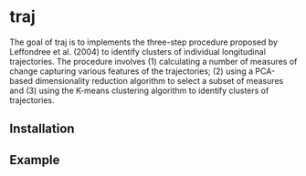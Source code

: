 
<!-- README.md is generated from README.Rmd. Please edit that file -->

# traj

The goal of traj is to implements the three-step procedure proposed by
Leffondree et al. (2004) to identify clusters of individual longitudinal
trajectories. The procedure involves (1) calculating a number of
measures of change capturing various features of the trajectories; (2)
using a PCA-based dimensionality reduction algorithm to select a subset
of measures and (3) using the K-means clustering algorithm to identify
clusters of trajectories.

## Installation

## Example
